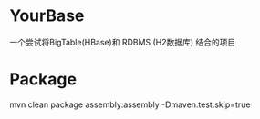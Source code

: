 YourBase
========
一个尝试将BigTable(HBase)和 RDBMS (H2数据库) 结合的项目


Package
========
mvn clean package assembly:assembly -Dmaven.test.skip=true

